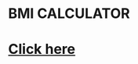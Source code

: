 # BMI CALCULATOR

# [Click here](https://htmlpreview.github.io/?https://github.com/khana2882/Calculatorrr/blob/478b6a6cfe234d6bf0f964132e4492f506f08c8d/BMI%20Calculator/public/index.html) 


